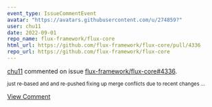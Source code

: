 ```yaml
---
event_type: IssueCommentEvent
avatar: "https://avatars.githubusercontent.com/u/274859?"
user: chu11
date: 2022-09-01
repo_name: flux-framework/flux-core
html_url: https://github.com/flux-framework/flux-core/pull/4336
repo_url: https://github.com/flux-framework/flux-core
---
```


<a href='https://github.com/chu11' target='_blank'>chu11</a> commented on issue <a href='https://github.com/flux-framework/flux-core/pull/4336' target='_blank'>flux-framework/flux-core#4336</a>.

<small>just re-based and and re-pushed fixing up merge conflicts due to recent changes...</small>

<a href='https://github.com/flux-framework/flux-core/pull/4336' target='_blank'>View Comment</a>
